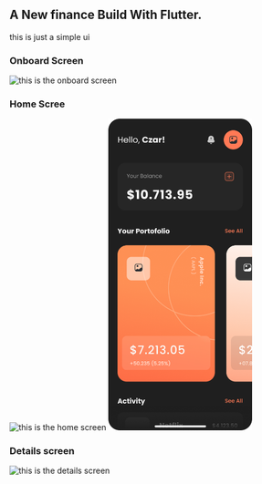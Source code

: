 

## A New finance Build With Flutter.
this is just a simple ui
### Onboard Screen

![this is the onboard screen](assets/Onboarding.png=250x)


### Home Scree

![this is the home screen](assets/Home.png=250x)
<img src="assets/Home.png" width="50%">



### Details screen
![this is the details screen](assets/Detail.png=250x)


